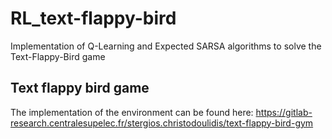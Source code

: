# RL_text-flappy-bird
Implementation of Q-Learning and Expected SARSA algorithms to solve the Text-Flappy-Bird game


## Text flappy bird game

The implementation of the environment can be found here:
https://gitlab-research.centralesupelec.fr/stergios.christodoulidis/text-flappy-bird-gym
